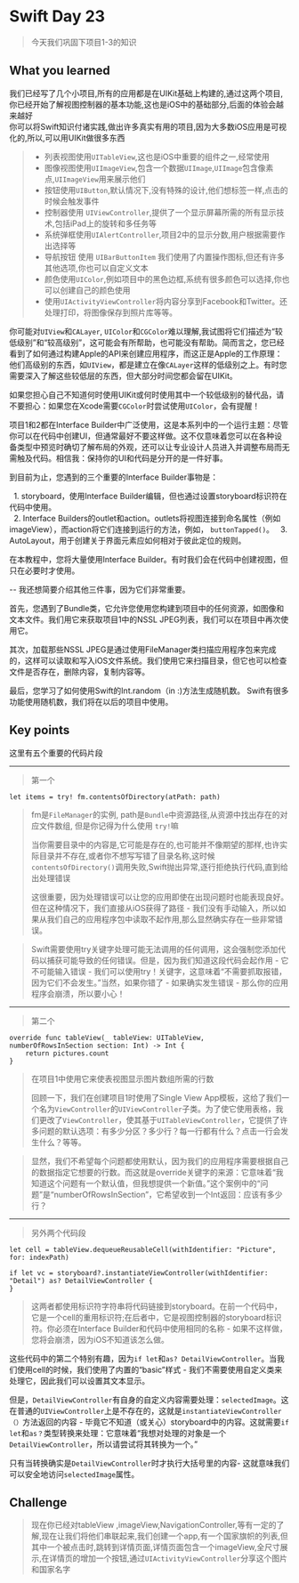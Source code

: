 # Swift Day 23

>今天我们巩固下项目1-3的知识

## What you learned
我们已经写了几个小项目,所有的应用都是在UIKit基础上构建的,通过这两个项目,你已经开始了解视图控制器的基本功能,这也是iOS中的基础部分,后面的体验会越来越好		
你可以将Swift知识付诸实践,做出许多真实有用的项目,因为大多数iOS应用是可视化的,所以,可以用UIKit做很多东西

> * 列表视图使用`UITableView`,这也是iOS中重要的组件之一,经常使用
> * 图像视图使用`UIImageView`,包含一个数据`UIImage`,`UIImage`包含像素点,`UIImageView`用来展示他们
> * 按钮使用`UIButton`,默认情况下,没有特殊的设计,他们想标签一样,点击的时候会触发事件
> * 控制器使用 `UIViewController`,提供了一个显示屏幕所需的所有显示技术,包括iPad上的旋转和多任务等
> * 系统弹框使用`UIAlertController`,项目2中的显示分数,用户根据需要作出选择等
> * 导航按钮 使用 `UIBarButtonItem` 我们使用了内置操作图标,但还有许多其他选项,你也可以自定义文本
> * 颜色使用`UIColor`,例如项目中的黑色边框,系统有很多颜色可以选择,你也可以创建自己的颜色使用
> * 使用`UIActivityViewController`将内容分享到Facebook和Twitter。还处理打印，将图像保存到照片库等等。

你可能对`UIView`和`CALayer`, `UIColor`和`CGColor`难以理解,我试图将它们描述为“较低级别”和“较高级别”，这可能会有所帮助，也可能没有帮助。简而言之，您已经看到了如何通过构建Apple的API来创建应用程序，而这正是Apple的工作原理：他们高级别的东西，如`UIView`，都是建立在像`CALayer`这样的低级别之上。有时您需要深入了解这些较低层的东西，但大部分时间您都会留在UIKit。

如果您担心自己不知道何时使用UIKit或何时使用其中一个较低级别的替代品，请不要担心：如果您在Xcode需要`CGColor`时尝试使用`UIColor`，会有提醒！

项目1和2都在Interface Builder中广泛使用，这是本系列中的一个运行主题：尽管你可以在代码中创建UI，但通常最好不要这样做。这不仅意味着您可以在各种设备类型中预览时确切了解布局的外观，还可以让专业设计人员进入并调整布局而无需触及代码。相信我：保持你的UI和代码是分开的是一件好事。

到目前为止，您遇到的三个重要的Interface Builder事物是：

  1. storyboard，使用Interface Builder编辑，但也通过设置storyboard标识符在代码中使用。		
  2.  Interface Builders的outlet和action。outlets将视图连接到命名属性（例如imageView），而action将它们连接到运行的方法，例如， `buttonTapped()`。
  3. AutoLayout，用于创建关于界面元素应如何相对于彼此定位的规则。

在本教程中，您将大量使用Interface Builder。有时我们会在代码中创建视图，但只在必要时才使用。

--
我还想简要介绍其他三件事，因为它们非常重要。

首先，您遇到了Bundle类，它允许您使用您构建到项目中的任何资源，如图像和文本文件。我们用它来获取项目1中的NSSL JPEG列表，我们可以在项目中再次使用它。

其次，加载那些NSSL JPEG是通过使用FileManager类扫描应用程序包来完成的，这样可以读取和写入iOS文件系统。我们使用它来扫描目录，但它也可以检查文件是否存在，删除内容，复制内容等。

最后，您学习了如何使用Swift的Int.random（in :)方法生成随机数。 Swift有很多功能使用随机数，我们将在以后的项目中使用。

## Key points

这里有五个重要的代码片段

***
> 第一个

```
let items = try! fm.contentsOfDirectory(atPath: path)
```

> fm是`FileManager`的实例, path是`Bundle`中资源路径,从资源中找出存在的对应文件数组, 但是你记得为什么使用 `try!`嘛
> 
> 当你需要目录中的内容是,它可能是存在的,也可能并不像期望的那样,也许实际目录并不存在,或者你不想写写错了目录名称,这时候`contentsOfDirectory()`调用失败,Swift抛出异常,逐行拒绝执行代码,直到给出处理错误		
> 
> 这很重要，因为处理错误可以让您的应用即使在出现问题时也能表现良好。但在这种情况下，我们直接从iOS获得了路径 - 我们没有手动输入，所以如果从我们自己的应用程序包中读取不起作用,那么显然确实存在一些非常错误。

>Swift需要使用try关键字处理可能无法调用的任何调用，这会强制您添加代码以捕获可能导致的任何错误。但是，因为我们知道这段代码会起作用 - 它不可能输入错误 - 我们可以使用try！关键字，这意味着“不需要抓取报错，因为它们不会发生。”当然，如果你错了 - 如果确实发生错误 - 那么你的应用程序会崩溃，所以要小心！		

***
>第二个

```
override func tableView(_ tableView: UITableView, numberOfRowsInSection section: Int) -> Int {
    return pictures.count
}
```
>在项目1中使用它来使表视图显示图片数组所需的行数
>
>回顾一下，我们在创建项目1时使用了Single View App模板，这给了我们一个名为`ViewController`的`UIViewController`子类。为了使它使用表格，我们更改了`ViewController`，使其基于`UITableViewController`，它提供了许多问题的默认选项：有多少分区？多少行？每一行都有什么？点击一行会发生什么？等等。

>显然，我们不希望每个问题都使用默认，因为我们的应用程序需要根据自己的数据指定它想要的行数。而这就是override关键字的来源：它意味着“我知道这个问题有一个默认值，但我想提供一个新值。”这个案例中的“问题”是“numberOfRowsInSection”，它希望收到一个Int返回：应该有多少行？

***
>另外两个代码段

```
let cell = tableView.dequeueReusableCell(withIdentifier: "Picture", for: indexPath)

if let vc = storyboard?.instantiateViewController(withIdentifier: "Detail") as? DetailViewController {
}
```

>这两者都使用标识符字符串将代码链接到storyboard。在前一个代码中，它是一个cell的重用标识符;在后者中，它是视图控制器的storyboard标识符。你必须在Interface Builder和代码中使用相同的名称 - 如果不这样做，您将会崩溃，因为iOS不知道该怎么做。

这些代码中的第二个特别有趣，因为`if let`和`as? DetailViewController`。当我们使用cell的时候，我们使用了内置的“basic”样式 - 我们不需要使用自定义类来处理它，因此我们可以设置其文本显示。

但是，`DetailViewController`有自身的自定义内容需要处理：`selectedImage`。这在普通的`UIViewController`上是不存在的，这就是`instantiateViewController（）`方法返回的内容 - 毕竟它不知道（或关心）storyboard中的内容。这就需要`if let`和`as？`类型转换来处理：它意味着“我想对处理的对象是一个`DetailViewController`，所以请尝试将其转换为一个。”

只有当转换确实是`DetailViewController`时才执行大括号里的内容​​ - 这就意味我们可以安全地访问`selectedImage`属性。

## Challenge

>现在你已经对tableView ,imageView,NavigationController,等有一定的了解,现在让我们将他们串联起来,我们创建一个app,有一个国家旗帜的列表,但其中一个被点击时,跳转到详情页面,详情页面包含一个imageView,全尺寸展示,在详情页的增加一个按钮,通过`UIActivityViewController`分享这个图片和国家名字